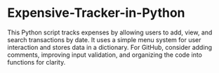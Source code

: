 # Expensive-Tracker-in-Python
This Python script tracks expenses by allowing users to add, view, and search transactions by date. It uses a simple menu system for user interaction and stores data in a dictionary. For GitHub, consider adding comments, improving input validation, and organizing the code into functions for clarity.
